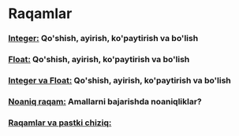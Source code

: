 # Raqamlar

### [Integer:](./numbers/integer.html) Qo'shish, ayirish, ko'paytirish va bo'lish

### [Float:](./numbers/float.html) Qo'shish, ayirish, ko'paytirish va bo'lish

### [Integer va Float:](./numbers/integer_and_float.html) Qo'shish, ayirish, ko'paytirish va bo'lish

### [Noaniq raqam:](./numbers/arbitrary_number.html) Amallarni bajarishda noaniqliklar?

### [Raqamlar va pastki chiziq:](./numbers/underscore_in_numbers.html)
